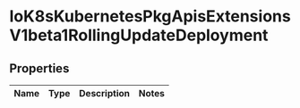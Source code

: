 
# IoK8sKubernetesPkgApisExtensionsV1beta1RollingUpdateDeployment

## Properties
Name | Type | Description | Notes
------------ | ------------- | ------------- | -------------



